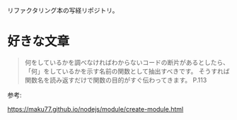 リファクタリング本の写経リポジトリ。

# 好きな文章

> 何をしているかを調べなければわからないコードの断片があるとしたら、「何」をしているかを示す名前の関数として抽出すべきです。
> そうすれば関数名を読み返すだけで関数の目的がすぐ伝わってきます。
> P.113


参考:

https://maku77.github.io/nodejs/module/create-module.html
